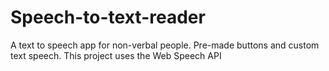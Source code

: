 # Speech-to-text-reader

A text to speech app for non-verbal people. Pre-made buttons and custom text speech. This project uses the Web Speech API
